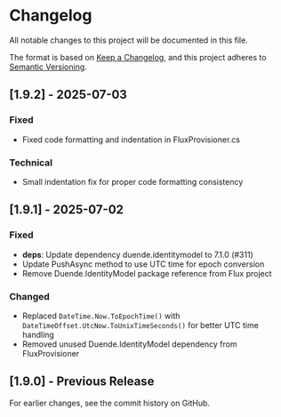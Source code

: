# Changelog

All notable changes to this project will be documented in this file.

The format is based on [Keep a Changelog](https://keepachangelog.com/en/1.0.0/),
and this project adheres to [Semantic Versioning](https://semver.org/spec/v2.0.0.html).

## [1.9.2] - 2025-07-03

### Fixed
- Fixed code formatting and indentation in FluxProvisioner.cs

### Technical
- Small indentation fix for proper code formatting consistency

## [1.9.1] - 2025-07-02

### Fixed
- **deps**: Update dependency duende.identitymodel to 7.1.0 (#311)
- Update PushAsync method to use UTC time for epoch conversion
- Remove Duende.IdentityModel package reference from Flux project

### Changed
- Replaced `DateTime.Now.ToEpochTime()` with `DateTimeOffset.UtcNow.ToUnixTimeSeconds()` for better UTC time handling
- Removed unused Duende.IdentityModel dependency from FluxProvisioner

## [1.9.0] - Previous Release

For earlier changes, see the commit history on GitHub.
